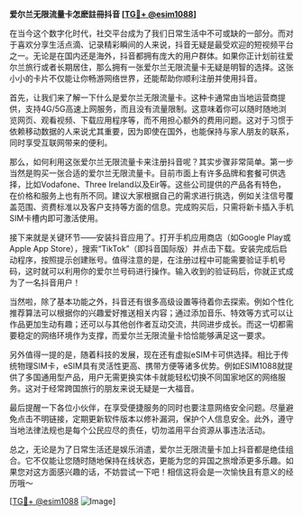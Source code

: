 **爱尔兰无限流量卡怎麽註冊抖音 [[TG💪+ @esim1088](https://t.me/s/esim1088)]**

在当今这个数字化时代，社交平台成为了我们日常生活中不可或缺的一部分。而对于喜欢分享生活点滴、记录精彩瞬间的人来说，抖音无疑是最受欢迎的短视频平台之一。无论是在国内还是海外，抖音都拥有庞大的用户群体。如果你正计划前往爱尔兰旅行或者长期居住，那么拥有一张爱尔兰无限流量卡无疑是明智的选择。这张小小的卡片不仅能让你畅游网络世界，还能帮助你顺利注册并使用抖音。

首先，让我们来了解一下什么是爱尔兰无限流量卡。这种卡通常由当地运营商提供，支持4G/5G高速上网服务，而且没有流量限制。这意味着你可以随时随地浏览网页、观看视频、下载应用程序等，而不用担心额外的费用问题。这对于习惯于依赖移动数据的人来说尤其重要，因为即使在国外，也能保持与家人朋友的联系，同时享受互联网带来的便利。

那么，如何利用这张爱尔兰无限流量卡来注册抖音呢？其实步骤非常简单。第一步当然是购买一张合适的爱尔兰无限流量卡。目前市面上有许多品牌和套餐可供选择，比如Vodafone、Three Ireland以及Eir等。这些公司提供的产品各有特色，在价格和服务上也有所不同。建议大家根据自己的需求进行挑选，例如关注信号覆盖范围、资费标准以及客户支持等方面的信息。完成购买后，只需将新卡插入手机SIM卡槽内即可激活使用。

接下来就是关键环节——安装抖音应用了。打开手机应用商店（如Google Play或Apple App Store），搜索“TikTok”（即抖音国际版）并点击下载。安装完成后启动程序，按照提示创建账号。值得注意的是，在注册过程中可能需要验证手机号码，这时就可以利用你的爱尔兰号码进行操作。输入收到的验证码后，你就正式成为了一名抖音用户！

当然啦，除了基本功能之外，抖音还有很多高级设置等待着你去探索。例如个性化推荐算法可以根据你的兴趣爱好推送相关内容；通过添加音乐、特效等方式可以让作品更加生动有趣；还可以与其他创作者互动交流，共同进步成长。而这一切都需要稳定的网络环境作为支撑，而爱尔兰无限流量卡恰恰能够满足这一要求。

另外值得一提的是，随着科技的发展，现在还有虚拟eSIM卡可供选择。相比于传统物理SIM卡，eSIM具有灵活性更高、携带方便等诸多优势。例如ESIM1088就提供了多国通用型产品，用户无需更换实体卡就能轻松切换不同国家地区的网络服务。这对于经常跨国旅行的朋友来说无疑是一大福音。

最后提醒一下各位小伙伴，在享受便捷服务的同时也要注意网络安全问题。尽量避免点击不明链接，定期更新软件版本以修补漏洞，保护个人信息安全。此外，遵守当地法律法规也是每个公民应尽的责任，切勿滥用平台资源从事违法活动。

总之，无论是为了日常生活还是娱乐消遣，爱尔兰无限流量卡加上抖音都是绝佳组合。它不仅能让您随时随地保持在线状态，更能为您的异国之旅增添更多乐趣。如果您对这方面感兴趣的话，不妨尝试一下吧！相信这将会是一次愉快且有意义的经历哦～ 

[[TG💪+ @esim1088](https://t.me/s/esim1088) ![Image](https://i.postimg.cc/4NQfJmqS/Snipaste-2025-05-13-00-14-12.png)]